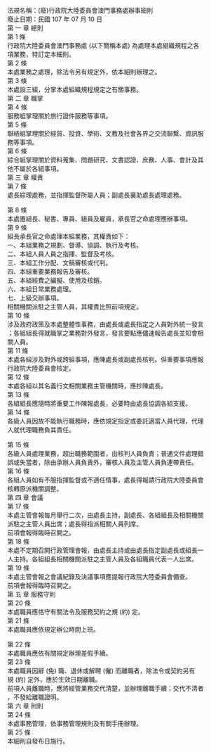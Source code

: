 法規名稱：(廢)行政院大陸委員會澳門事務處辦事細則  
廢止日期：民國 107 年 07 月 10 日  
第 一 章 總則  
第 1 條  
行政院大陸委員會澳門事務處 (以下簡稱本處) 為處理本處組織規程之各  
項業務，特訂定本細則。  
第 2 條  
本處業務之處理，除法令另有規定外，依本細則辦理之。  
第 3 條  
本處設三組，分掌本處組織規程規定之有關事務。  
第 二 章 職掌  
第 4 條  
服務組掌理關於旅行證件服務等事項。  
第 5 條  
聯絡組掌理關於經貿、投資、學術、文教及社會各界之交流聯繫、資訊服  
務等事項。  
第 6 條  
綜合組掌理關於資料蒐集、問題研究、文書認證、庶務、人事、會計及其  
他不屬於各組事項。  
第 三 章 權責  
第 7 條  
處長綜理處務，並指揮監督所屬人員；副處長襄助處長處理處務。  


第 8 條  
本處置組長、秘書、專員、組員及雇員，承長官之命處理應辦事項。  
第 9 條  
組長承長官之命處理本組業務，其權責如下：  
一、本組業務之規劃、督導、協調、執行及考核。  
二、本組人員人員之指揮、監督及考核。  
三、本組工作分配、文稿審核或代判。  
四、本組重要業務報告及審核。  
五、本組經費之編擬、使用及核銷。  
六、本組日常業務處理。  
七、上級交辦事項。  
相關機關派駐之主管人員，其權責比照前項規定。  
第 10 條  
涉及政府政策及本處整體性事務，由處長或處長指定之人員對外統一發言  
；各組組長得就職掌之業務對外發言，發言要點應儘速報告處長並知會相  
關人員。  
第 11 條  
本處各組涉及對外或跨組事項，應陳處長或副處長核判。但重要事項應報  
行政院大陸委員會核定。  
第 12 條  
本處各組以其名義行文相關業務主管機關時，應抄陳處長。  
第 13 條  
各組組長應隨時將重要工作陳報處長，必要時由處長協調各組支援。  
第 14 條  
各級人員因故不能執行職務時，應依規定指定或委託適當人員代理，代理  
人就代理職務負其責任。  


第 15 條  
各級人員處理業務，超出職務範圍者，由核判人員負責；普通文件處理錯  
誤或失當者，除由承辦人員負責外，審核人員及主管人員負連帶責任。  
第 16 條  
各組人員如有不服指揮監督或不適任情事，處長得報請行政院大陸委員會  
核轉原派機關調整。  
第 四 章 會議  
第 17 條  
本處主管會報每月舉行二次，由處長主持，副處長、各組組長及相關機關  
派駐之主管人員出席；處長得指派相關人員列席。  
前項會報得臨時召開之。  
第 18 條  
本處不定期召開行政管理會報，由處長主持或由處長指定副處長或組長一  
人主持。各組組長相關機關派駐之主管人員及各組職員代表一人出席。  
第 19 條  
本處主管會報之會議紀錄及決議事項應提報行政院大陸委員會備查。  
前項會報得臨時召開之。  
第 五 章 服務守則  
第 20 條  
本處職員應恪守有關法令及服務契約之規 (約) 定。  
第 21 條  
本處職員應依規定辦公時間上班。  


第 22 條  
本處職員應依有關規定辦理差假手續。  
第 23 條  
本處職員因辭 (免) 職、退休或解聘 (僱) 而離職者，除法令或契約另有  
規 (約) 定外，應於生效日期離職。  
前項人員離職時，應將經管業務交代清楚，並辦理離職手續；交代不清者  
，不發給離職證明。  
第 六 章 附則  
第 24 條  
本處事務管理，依事務管理規則及有關手冊辦理。  
第 25 條  
本細則自發布日施行。  


